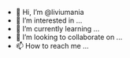 - 👋 Hi, I’m @liviumania
- 👀 I’m interested in ...
- 🌱 I’m currently learning ...
- 💞️ I’m looking to collaborate on ...
- 📫 How to reach me ...

<!---
liviumania/liviumania is a ✨ special ✨ repository because its `README.md` (this file) appears on your GitHub profile.
You can click the Preview link to take a look at your changes.
--->
